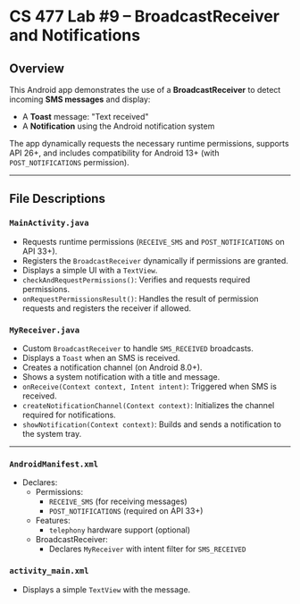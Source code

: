 # CS 477 Lab #9 – BroadcastReceiver and Notifications

## Overview
This Android app demonstrates the use of a **BroadcastReceiver** to detect incoming **SMS messages** and display:
- A **Toast** message: "Text received"
- A **Notification** using the Android notification system

The app dynamically requests the necessary runtime permissions, supports API 26+, and includes compatibility for Android 13+ (with `POST_NOTIFICATIONS` permission).


---

## File Descriptions

### `MainActivity.java`
- Requests runtime permissions (`RECEIVE_SMS` and `POST_NOTIFICATIONS` on API 33+).
- Registers the `BroadcastReceiver` dynamically if permissions are granted.
- Displays a simple UI with a `TextView`.
- `checkAndRequestPermissions()`: Verifies and requests required permissions.
- `onRequestPermissionsResult()`: Handles the result of permission requests and registers the receiver if allowed.

### `MyReceiver.java`

- Custom `BroadcastReceiver` to handle `SMS_RECEIVED` broadcasts.
- Displays a `Toast` when an SMS is received.
- Creates a notification channel (on Android 8.0+).
- Shows a system notification with a title and message.
- `onReceive(Context context, Intent intent)`: Triggered when SMS is received.
- `createNotificationChannel(Context context)`: Initializes the channel required for notifications.
- `showNotification(Context context)`: Builds and sends a notification to the system tray.

---

### `AndroidManifest.xml`

- Declares:
    - Permissions:
        - `RECEIVE_SMS` (for receiving messages)
        - `POST_NOTIFICATIONS` (required on API 33+)
    - Features:
        - `telephony` hardware support (optional)
    - BroadcastReceiver:
        - Declares `MyReceiver` with intent filter for `SMS_RECEIVED`

### `activity_main.xml`

- Displays a simple `TextView` with the message.



